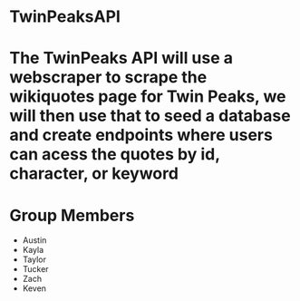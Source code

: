 # TwinPeaksAPI
  # The TwinPeaks API will use a webscraper to scrape the wikiquotes page for Twin Peaks, we will then use that to seed a database and create endpoints where users can acess the quotes by id, character, or keyword
# Group Members
  - Austin
  - Kayla
  - Taylor
  - Tucker
  - Zach
  - Keven

